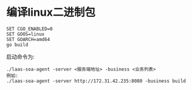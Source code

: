 # 编译linux二进制包

```
SET CGO_ENABLED=0
SET GOOS=linux
SET GOARCH=amd64
go build
```


启动命令为:
```
./laas-soa-agent -server <服务端地址> -business <业务列表>
例如: 
./laas-soa-agent -server http://172.31.42.235:8080 -business build
```
